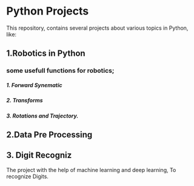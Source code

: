 # Python Projects
This repository, contains several projects about various topics in Python, like:

## 1.Robotics in Python
### some usefull functions for robotics;
##### 1. Forward Synematic
##### 2. Transforms
##### 3. Rotations and Trajectory.

## 2.Data Pre Processing

## 3. Digit Recogniz
The project with the help of machine learning and deep learning,
To recognize Digits.
